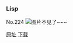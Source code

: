### Lisp
No.224
![图片不见了~~~](https://imgs.xkcd.com/comics/lisp.jpg)

[原址](https://xkcd.com//224) [下载](https://imgs.xkcd.com/comics/lisp.jpg)

